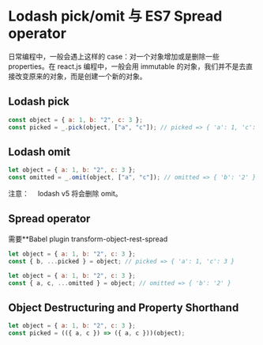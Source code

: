 # Lodash pick/omit 与 ES7 Spread operator

日常编程中，一般会遇上这样的 case：对一个对象增加或是删除一些 properties。在 react.js 编程中，一般会用 immutable 的对象，我们并不是去直接改变原来的对象，而是创建一个新的对象。

## Lodash pick

```javascript
const object = { a: 1, b: "2", c: 3 };
const picked = _.pick(object, ["a", "c"]); // picked => { 'a': 1, 'c': 3 }
```

## Lodash omit

```javascript
let object = { a: 1, b: "2", c: 3 };
const omitted = _.omit(object, ["a", "c"]); // omitted => { 'b': '2' }
```

注意：　 lodash v5 将会删除 omit。

## Spread operator

需要\*\*Babel plugin transform-object-rest-spread

```javascript
let object = { a: 1, b: "2", c: 3 };
const { b, ...picked } = object; // picked => { 'a': 1, 'c': 3 }

let object = { a: 1, b: "2", c: 3 };
const { a, c, ...omitted } = object; // omitted => { 'b': '2' }
```

## Object Destructuring and Property Shorthand

```javascript
let object = { a: 1, b: "2", c: 3 };
const picked = (({ a, c }) => ({ a, c }))(object);
```
